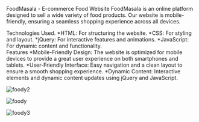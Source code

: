 FoodMasala - E-commerce Food Website
FoodMasala is an online platform designed to sell a wide variety of food products. 
Our website is mobile-friendly, ensuring a seamless shopping experience across all devices.

Technologies Used.
*HTML: For structuring the website.
*CSS: For styling and layout.
*jQuery: For interactive features and animations.
*JavaScript: For dynamic content and functionality.
<BR>
Features
*Mobile-Friendly Design: The website is optimized for mobile devices to provide a great user experience on both smartphones and tablets.
*User-Friendly Interface: Easy navigation and a clean layout to ensure a smooth shopping experience.
*Dynamic Content: Interactive elements and dynamic content updates using jQuery and JavaScript.

![foody2](https://user-images.githubusercontent.com/71552773/205292467-c0c82227-eb98-4f2c-ad01-6ac64232dac4.PNG)

![foody](https://user-images.githubusercontent.com/71552773/205292439-432dc63d-d6a9-4f1b-aacb-b72d10f80151.PNG)

![foody3](https://user-images.githubusercontent.com/71552773/205292490-dfcc1bd5-09c5-4eb7-9ae3-95a88bfd2779.PNG)
